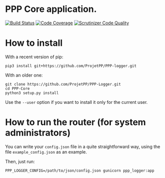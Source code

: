 # PPP Core application.

[![Build Status](https://scrutinizer-ci.com/g/ProjetPP/PPP-Core/badges/build.png?b=master)](https://scrutinizer-ci.com/g/ProjetPP/PPP-Logger/build-status/master)
[![Code Coverage](https://scrutinizer-ci.com/g/ProjetPP/PPP-Core/badges/coverage.png?b=master)](https://scrutinizer-ci.com/g/ProjetPP/PPP-Logger/?branch=master)
[![Scrutinizer Code Quality](https://scrutinizer-ci.com/g/ProjetPP/PPP-Core/badges/quality-score.png?b=master)](https://scrutinizer-ci.com/g/ProjetPP/PPP-Logger/?branch=master)


# How to install

With a recent version of pip:

```
pip3 install git+https://github.com/ProjetPP/PPP-logger.git
```

With an older one:

```
git clone https://github.com/ProjetPP/PPP-Logger.git
cd PPP-Core
python3 setup.py install
```

Use the `--user` option if you want to install it only for the current user.

# How to run the router (for system administrators)

You can write your `config.json` file in a quite straightforward way, using
the file `example_config.json` as an example.

Then, just run:

```
PPP_LOGGER_CONFIG=/path/to/json/config.json gunicorn ppp_logger:app
```
